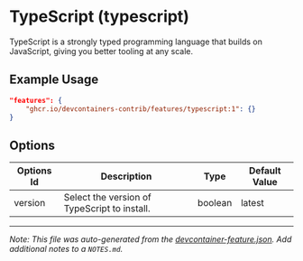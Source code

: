 
# TypeScript (typescript)

TypeScript is a strongly typed programming language that builds on JavaScript, giving you better tooling at any scale.

## Example Usage

```json
"features": {
    "ghcr.io/devcontainers-contrib/features/typescript:1": {}
}
```

## Options

| Options Id | Description | Type | Default Value |
|-----|-----|-----|-----|
| version | Select the version of TypeScript to install. | boolean | latest |



---

_Note: This file was auto-generated from the [devcontainer-feature.json](https://github.com/devcontainers-contrib/features/blob/main/src/typescript/devcontainer-feature.json).  Add additional notes to a `NOTES.md`._
